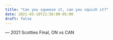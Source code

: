 ```yaml
---
title: "Can you squeeze it, can you squish it?"
date: 2021-03-10T21:56:00-05:00
draft: false
---
```

— 2021 Scotties Final, ON vs CAN
<!--more--> 

